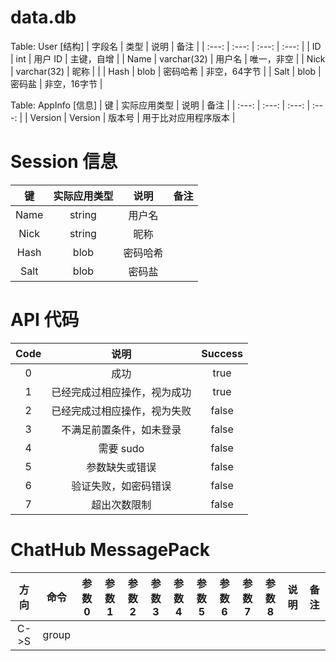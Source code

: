 # data.db
Table: User [结构]
| 字段名 | 类型 | 说明 |	备注 |
| :---: | :---: | :---: | :---: |
| ID | int | 用户 ID | 主键，自增 |
| Name | varchar(32) | 用户名 | 唯一，非空 |
| Nick | varchar(32) | 昵称 |  |
| Hash | blob | 密码哈希 | 非空，64字节 |
| Salt | blob | 密码盐 | 非空，16字节 |

Table: AppInfo [信息]
| 键 | 实际应用类型 | 说明 | 备注 |
| :---: | :---: | :---: | :---: |
| Version | Version | 版本号 | 用于比对应用程序版本 |


# Session 信息
| 键 | 实际应用类型 | 说明 | 备注 |
| :---: | :---: | :---: | :---: |
| Name | string | 用户名 |  |
| Nick | string | 昵称 |  |
| Hash | blob | 密码哈希 |  |
| Salt | blob | 密码盐 |  |



# API 代码
| Code | 说明 | Success |
| :---: | :---: | :---: |
| 0 | 成功 | true |
| 1 | 已经完成过相应操作，视为成功 | true |
| 2 | 已经完成过相应操作，视为失败 | false |
| 3 | 不满足前置条件，如未登录 | false |
| 4 | 需要 sudo | false |
| 5 | 参数缺失或错误 | false |
| 6 | 验证失败，如密码错误 | false |
| 7 | 超出次数限制 | false |


# ChatHub MessagePack
| 方向 | 命令 | 参数0 | 参数1 | 参数2 | 参数3 | 参数4 | 参数5 | 参数6 | 参数7 | 参数8 | 说明 | 备注 |
| :---: | :---: | :---: | :---: | :---: | :---: | :---: | :---: | :---: | :---: | :---: | :---: | :---: |
| C->S | group |  |  |  |  |  |  |  |  |  |  |  |